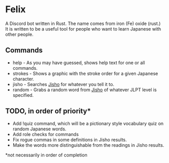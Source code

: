 # Felix
A Discord bot written in Rust. The name comes from iron (Fe) oxide (rust.) <br/>
It is written to be a useful tool for people who want to learn Japanese with other people.
## Commands
- help - As you may have guessed, shows help text for one or all commands.
- strokes - Shows a graphic with the stroke order for a given Japanese character.
- jisho - Searches [Jisho](http://jisho.org) for whatever you tell it to.
- random - Grabs a random word from [Jisho](http://jisho.org) of whatever JLPT level is specified.

## TODO, in order of priority*
- Add !quiz command, which will be a pictionary style vocabulary quiz on random Japanese words.
- Add role checks for commands
- Fix rogue commas in some definitions in Jisho results.
- Make the words more distinguishable from the readings in Jisho results.

*not necessarily in order of completion

